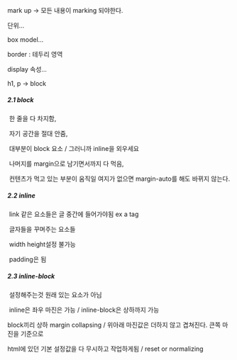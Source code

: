 mark up -> 모든 내용이 marking 되야한다.

단위...

box model...

border : 테두리 영역 

display 속성...

h1, p -> block

##### 2.1 block  

​	한 줄을 다 차지함, 

​	자기 공간을 절대 안줌, 

​	대부분이 block 요소 / 그러니까 inline을 외우세요 

​	나머지를 margin으로 남기면서까지 다 먹음, 

​	컨텐츠가 먹고 있는 부분이 움직일 여지가 없으면 margin-auto를 해도 바뀌지 않는다. 

##### 2.2 inline

​	link 같은 요소들은 글 중간에 들어가야됨 ex a tag	

​	글자들을 꾸며주는 요소들 

​	width height설정 불가능 

​	padding은 됨 

##### 2.3 inline-block

​	설정해주는것 원래 있는 요소가 아님 

​	inline은 좌우 마진은 가능 / inline-block은 상하까지 가능



block끼리 상하 margin collapsing  / 위아래 마진값은 더하지 않고 겹쳐진다. 큰쪽 마진을 기준으로 

html에 있던 기본 설정값을 다 무시하고 작업하게됨 / reset or normalizing 





